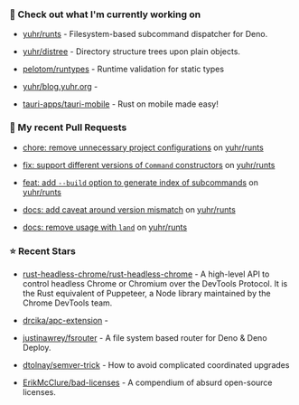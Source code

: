 ### 👷 Check out what I'm currently working on



- [yuhr/runts](https://github.com/yuhr/runts) - Filesystem-based subcommand dispatcher for Deno.

- [yuhr/distree](https://github.com/yuhr/distree) - Directory structure trees upon plain objects.

- [pelotom/runtypes](https://github.com/pelotom/runtypes) - Runtime validation for static types

- [yuhr/blog.yuhr.org](https://github.com/yuhr/blog.yuhr.org) - 

- [tauri-apps/tauri-mobile](https://github.com/tauri-apps/tauri-mobile) - Rust on mobile made easy!

### 🔨 My recent Pull Requests



- [chore: remove unnecessary project configurations](https://github.com/yuhr/runts/pull/7) on [yuhr/runts](https://github.com/yuhr/runts)

- [fix: support different versions of `Command` constructors](https://github.com/yuhr/runts/pull/6) on [yuhr/runts](https://github.com/yuhr/runts)

- [feat: add `--build` option to generate index of subcommands](https://github.com/yuhr/runts/pull/5) on [yuhr/runts](https://github.com/yuhr/runts)

- [docs: add caveat around version mismatch](https://github.com/yuhr/runts/pull/4) on [yuhr/runts](https://github.com/yuhr/runts)

- [docs: remove usage with `land`](https://github.com/yuhr/runts/pull/3) on [yuhr/runts](https://github.com/yuhr/runts)

### ⭐ Recent Stars



- [rust-headless-chrome/rust-headless-chrome](https://github.com/rust-headless-chrome/rust-headless-chrome) - A high-level API to control headless Chrome or Chromium over the DevTools Protocol. It is the Rust equivalent of Puppeteer, a Node library maintained by the Chrome DevTools team.

- [drcika/apc-extension](https://github.com/drcika/apc-extension) - 

- [justinawrey/fsrouter](https://github.com/justinawrey/fsrouter) - A file system based router for Deno &amp; Deno Deploy.

- [dtolnay/semver-trick](https://github.com/dtolnay/semver-trick) - How to avoid complicated coordinated upgrades

- [ErikMcClure/bad-licenses](https://github.com/ErikMcClure/bad-licenses) - A compendium of absurd open-source licenses.